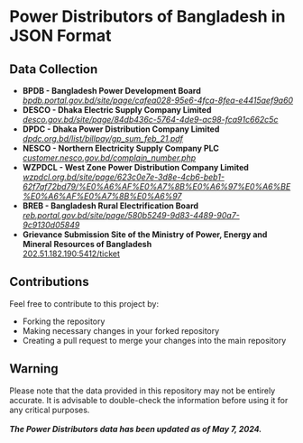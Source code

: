 # Power Distributors of Bangladesh in JSON Format
## Data Collection
- **BPDB - Bangladesh Power Development Board**<br>_[bpdb.portal.gov.bd/site/page/cafea028-95e6-4fca-8fea-e4415aef9a60](https://bpdb.portal.gov.bd/site/page/cafea028-95e6-4fca-8fea-e4415aef9a60)_
- **DESCO - Dhaka Electric Supply Company Limited**<br>_[desco.gov.bd/site/page/84db436c-5764-4de9-ac98-fca91c662c5c](https://desco.gov.bd/site/page/84db436c-5764-4de9-ac98-fca91c662c5c)_
- **DPDC - Dhaka Power Distribution Company Limited**<br>_[dpdc.org.bd/list/billpay/gp_sum_feb_21.pdf](https://dpdc.org.bd/list/billpay/gp_sum_feb_21.pdf)_
- **NESCO - Northern Electricity Supply Company PLC**<br>_[customer.nesco.gov.bd/complain_number.php](https://customer.nesco.gov.bd/complain_number.php)_
- **WZPDCL - West Zone Power Distribution Company Limited**<br>_[wzpdcl.org.bd/site/page/623c0e7e-3d8e-4cb6-beb1-62f7af72bd79/%E0%A6%AF%E0%A7%8B%E0%A6%97%E0%A6%BE%E0%A6%AF%E0%A7%8B%E0%A6%97](https://wzpdcl.org.bd/site/page/623c0e7e-3d8e-4cb6-beb1-62f7af72bd79/%E0%A6%AF%E0%A7%8B%E0%A6%97%E0%A6%BE%E0%A6%AF%E0%A7%8B%E0%A6%97)_
- **BREB - Bangladesh Rural Electrification Board**<br>_[reb.portal.gov.bd/site/page/580b5249-9d83-4489-90a7-9c9130d05849](https://reb.portal.gov.bd/site/page/580b5249-9d83-4489-90a7-9c9130d05849)_
- **Grievance Submission Site of the Ministry of Power, Energy and Mineral Resources of Bangladesh**<br>[202.51.182.190:5412/ticket](http://202.51.182.190:5412/ticket)

## Contributions
Feel free to contribute to this project by:
- Forking the repository
- Making necessary changes in your forked repository
- Creating a pull request to merge your changes into the main repository

## Warning
Please note that the data provided in this repository may not be entirely accurate. It is advisable to double-check the information before using it for any critical purposes.<br><br>
**_The Power Distributors data has been updated as of May 7, 2024._**
